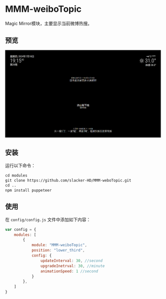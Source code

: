 # MMM-weiboTopic

Magic Mirror模块，主要显示当前微博热搜。


## 预览
![MMM-weiboTopic](screenshot.png)

## 安装
运行以下命令：

```shell
cd modules
git clone https://github.com/slacker-HD/MMM-weboTopic.git
cd ..
npm install puppeteer
```
## 使用
在 `config/config.js` 文件中添加如下内容：
```js
var config = {
	modules: [
		{
			module: "MMM-weiboTopic",
			position: "lower_third",
			config: {
				updateInterval: 30, //second
				upgradeInetrval: 30, //minute
				animationSpeed: 1 //second
			}
		},
    ]
}
```